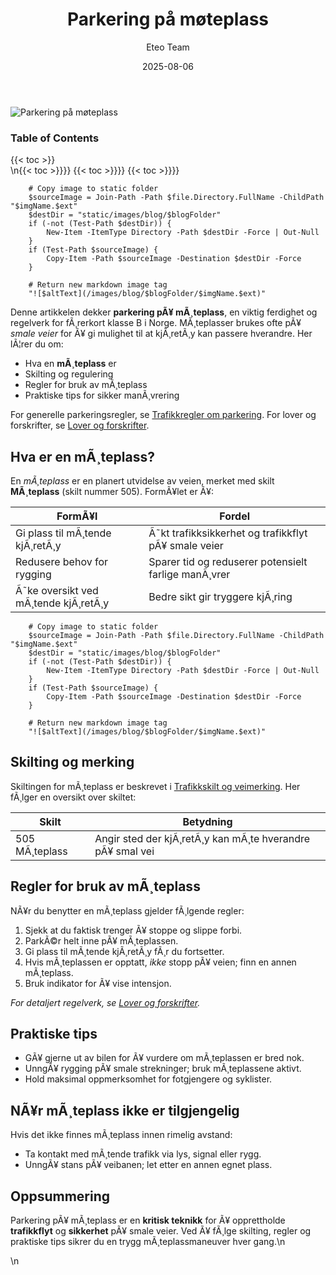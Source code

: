 ﻿---
title: "Parkering på møteplass"
date: 2025-08-06
draft: false
author: "Eteo Team"
description: "Lær når og hvordan du skal parkere på møteplass på smale veier i Norge. Regler, skilting og praktiske tips for trygg kjøring."
categories: ["Driving Theory"]
tags: ["driving", "theory", "safety"]
featured_image: "/images/blog/parkering-pa-moteplass/parkering-pa-moteplass-image.svg"
---

<div class="blog-content">
  <div class="featured-image">
    <img src="/images/blog/parkering-pa-moteplass/parkering-pa-moteplass-image.svg" alt="Parkering på møteplass" class="img-fluid rounded">
  </div>

  <div class="toc-container mt-4 mb-4">
    <h3>Table of Contents</h3>
    {{< toc >}}
  </div>

  <div class="blog-body">\n{{< toc >}}}}
{{< toc >}}}}
{{< toc >}}}}

        
        
        # Copy image to static folder
        $sourceImage = Join-Path -Path $file.Directory.FullName -ChildPath "$imgName.$ext"
        $destDir = "static/images/blog/$blogFolder"
        if (-not (Test-Path $destDir)) {
            New-Item -ItemType Directory -Path $destDir -Force | Out-Null
        }
        if (Test-Path $sourceImage) {
            Copy-Item -Path $sourceImage -Destination $destDir -Force
        }
        
        # Return new markdown image tag
        "![$altText](/images/blog/$blogFolder/$imgName.$ext)"
    

Denne artikkelen dekker **parkering pÃ¥ mÃ¸teplass**, en viktig ferdighet og regelverk for fÃ¸rerkort klasse B i Norge. MÃ¸teplasser brukes ofte pÃ¥ *smale veier* for Ã¥ gi mulighet til at kjÃ¸retÃ¸y kan passere hverandre. Her lÃ¦rer du om:

* Hva en **mÃ¸teplass** er
* Skilting og regulering
* Regler for bruk av mÃ¸teplass
* Praktiske tips for sikker manÃ¸vrering

For generelle parkeringsregler, se [Trafikkregler om parkering](/blogs/teori/trafikkregler-om-parkering "Trafikkregler om parkering - regler, unntak og skilt"). For lover og forskrifter, se [Lover og forskrifter](/blogs/teori/lover-og-forskrifter "Lover og forskrifter: Komplett oversikt over norsk trafikkirett").

## Hva er en mÃ¸teplass?

En *mÃ¸teplass* er en planert utvidelse av veien, merket med skilt **MÃ¸teplass** (skilt nummer 505). FormÃ¥let er Ã¥:

| FormÃ¥l                               | Fordel                                           |
|--------------------------------------|--------------------------------------------------|
| Gi plass til mÃ¸tende kjÃ¸retÃ¸y        | Ã˜kt trafikksikkerhet og trafikkflyt pÃ¥ smale veier |
| Redusere behov for rygging           | Sparer tid og reduserer potensielt farlige manÃ¸vrer |
| Ã˜ke oversikt ved mÃ¸tende kjÃ¸retÃ¸y     | Bedre sikt gir tryggere kjÃ¸ring                   |


        
        
        # Copy image to static folder
        $sourceImage = Join-Path -Path $file.Directory.FullName -ChildPath "$imgName.$ext"
        $destDir = "static/images/blog/$blogFolder"
        if (-not (Test-Path $destDir)) {
            New-Item -ItemType Directory -Path $destDir -Force | Out-Null
        }
        if (Test-Path $sourceImage) {
            Copy-Item -Path $sourceImage -Destination $destDir -Force
        }
        
        # Return new markdown image tag
        "![$altText](/images/blog/$blogFolder/$imgName.$ext)"
    

## Skilting og merking

Skiltingen for mÃ¸teplass er beskrevet i [Trafikkskilt og veimerking](/blogs/teori/trafikkskilt-og-veimerking "Trafikkskilt og veimerking - Typer og betydning"). Her fÃ¸lger en oversikt over skiltet:

| Skilt         | Betydning                                           |
|---------------|-----------------------------------------------------|
| 505 MÃ¸teplass | Angir sted der kjÃ¸retÃ¸y kan mÃ¸te hverandre pÃ¥ smal vei |

## Regler for bruk av mÃ¸teplass

NÃ¥r du benytter en mÃ¸teplass gjelder fÃ¸lgende regler:

1. Sjekk at du faktisk trenger Ã¥ stoppe og slippe forbi.
2. ParkÃ©r helt inne pÃ¥ mÃ¸teplassen.
3. Gi plass til mÃ¸tende kjÃ¸retÃ¸y fÃ¸r du fortsetter.
4. Hvis mÃ¸teplassen er opptatt, *ikke* stopp pÃ¥ veien; finn en annen mÃ¸teplass.
5. Bruk indikator for Ã¥ vise intensjon.

*For detaljert regelverk, se [Lover og forskrifter](/blogs/teori/lover-og-forskrifter "Lover og forskrifter: Komplett oversikt over norsk trafikkirett").*

## Praktiske tips

- GÃ¥ gjerne ut av bilen for Ã¥ vurdere om mÃ¸teplassen er bred nok.
- UnngÃ¥ rygging pÃ¥ smale strekninger; bruk mÃ¸teplassene aktivt.
- Hold maksimal oppmerksomhet for fotgjengere og syklister.

## NÃ¥r mÃ¸teplass ikke er tilgjengelig

Hvis det ikke finnes mÃ¸teplass innen rimelig avstand:

- Ta kontakt med mÃ¸tende trafikk via lys, signal eller rygg.
- UnngÃ¥ stans pÃ¥ veibanen; let etter en annen egnet plass.

## Oppsummering

Parkering pÃ¥ mÃ¸teplass er en **kritisk teknikk** for Ã¥ opprettholde **trafikkflyt** og **sikkerhet** pÃ¥ smale veier. Ved Ã¥ fÃ¸lge skilting, regler og praktiske tips sikrer du en trygg mÃ¸teplassmaneuver hver gang.\n  </div>\n</div>